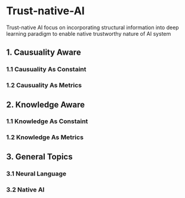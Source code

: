 # Trust-native-AI
Trust-native AI focus on incorporating structural information into deep learning paradigm to enable native trustworthy nature of AI system

## 1. Causuality Aware
### 1.1 Causuality As Constaint
### 1.2 Causuality As Metrics

## 2. Knowledge Aware
### 1.1 Knowledge As Constaint
### 1.2 Knowledge As Metrics

## 3. General Topics
### 3.1 Neural Language
### 3.2 Native AI
